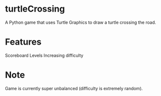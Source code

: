 # turtleCrossing
A Python game that uses Turtle Graphics to draw a turtle crossing the road.

# Features
Scoreboard
Levels
Increasing difficulty

# Note
Game is currently super unbalanced (difficulty is extremely random).

